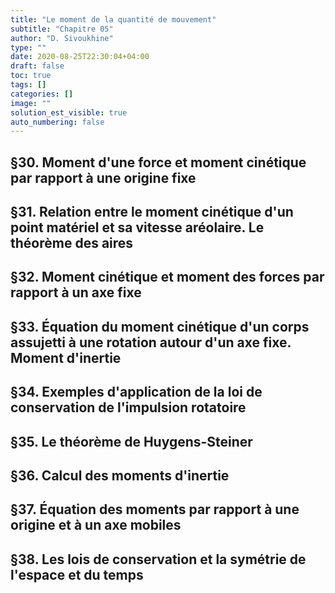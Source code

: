 ```yaml
---
title: "Le moment de la quantité de mouvement"
subtitle: "Chapitre 05"
author: "D. Sivoukhine"
type: ""
date: 2020-08-25T22:30:04+04:00
draft: false
toc: true
tags: []
categories: []
image: ""
solution_est_visible: true
auto_numbering: false
---
```


## §30.  Moment d'une force et moment cinétique par rapport à une origine fixe

## §31. Relation entre le moment cinétique d'un point matériel et sa vitesse aréolaire. Le théorème des aires

## §32. Moment cinétique et moment des forces par rapport à un axe fixe

## §33. Équation du moment cinétique d'un corps assujetti à une rotation autour d'un axe fixe. Moment d'inertie

## §34. Exemples d'application de la loi de conservation de l'impulsion rotatoire

## §35. Le théorème de Huygens-Steiner

## §36. Calcul des moments d'inertie

## §37. Équation des moments par rapport à une origine et à un axe mobiles

## §38. Les lois de conservation et la symétrie de l'espace et du temps